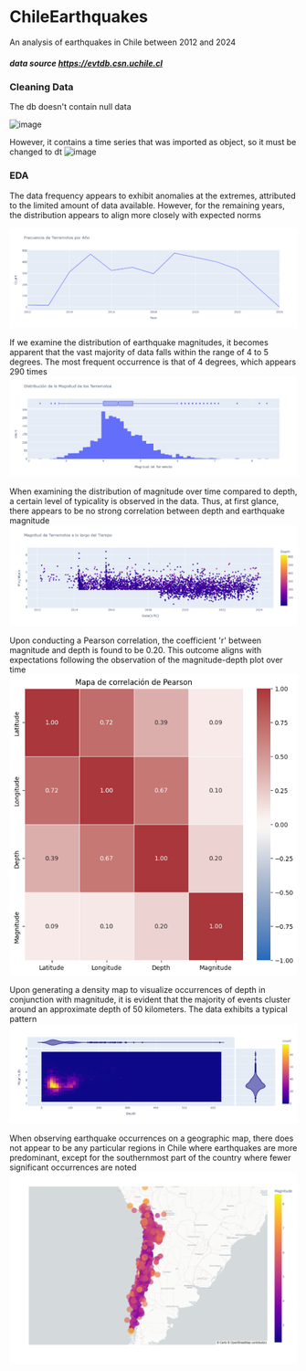 # ChileEarthquakes
An analysis of earthquakes in Chile between 2012 and 2024

##### data source https://evtdb.csn.uchile.cl

### Cleaning Data
The db doesn't contain null data

![image](https://github.com/rrdiegoisaac/ChileEarthquakes/assets/164385592/f5c9d190-18d5-449b-8fef-db836429acfb)

However, it contains a time series that was imported as object, so it must be changed to dt
![image](https://github.com/rrdiegoisaac/ChileEarthquakes/assets/164385592/6f90b5d9-7f54-4819-b4b8-fe321661b18b)

### EDA

The data frequency appears to exhibit anomalies at the extremes, attributed to the limited amount of data available. However, for the remaining years, the distribution appears to align more closely with expected norms

![correlation](assets-img/earthquakesfrecuency.png)

If we examine the distribution of earthquake magnitudes, it becomes apparent that the vast majority of data falls within the range of 4 to 5 degrees. The most frequent occurrence is that of 4 degrees, which appears 290 times
![correlation](assets-img/earthquakesdistribution.png)

When examining the distribution of magnitude over time compared to depth, a certain level of typicality is observed in the data. Thus, at first glance, there appears to be no strong correlation between depth and earthquake magnitude
![correlation](assets-img/magnitudeovertime.png)

Upon conducting a Pearson correlation, the coefficient 'r' between magnitude and depth is found to be 0.20. This outcome aligns with expectations following the observation of the magnitude-depth plot over time
![correlation](assets-img/correlation.png)

Upon generating a density map to visualize occurrences of depth in conjunction with magnitude, it is evident that the majority of events cluster around an approximate depth of 50 kilometers. The data exhibits a typical pattern
![correlation](assets-img/densityheatmap.png)


When observing earthquake occurrences on a geographic map, there does not appear to be any particular regions in Chile where earthquakes are more predominant, except for the southernmost part of the country where fewer significant occurrences are noted
![correlation](assets-img/scatter_mapbox.png)


